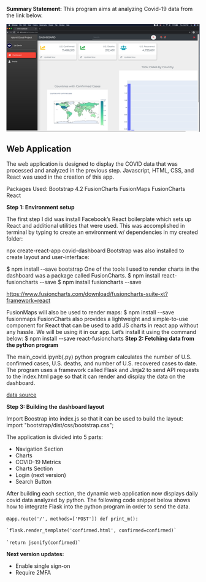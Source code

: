 **Summary Statement:** This program aims at analyzing Covid-19 data from the link below.



![Front-Page](https://github.com/lizgarseeyah/-in-progress-Hybrid-Cloud-Project/blob/master/img/web_app_update.png)

## Web Application

The web application is designed to display the COVID data that was processed and analyzed in the previous step. Javascript, HTML, CSS, and React was used in the creation of this app.

Packages Used:
Bootstrap 4.2
FusionCharts
FusionMaps
FusionCharts React

**Step 1: Environment setup**

The first step I did was install Facebook’s React boilerplate which sets up React and additional utilities that were used. This was accomplished in terminal by typing to create an environment w/ dependencies in my created folder:

npx create-react-app covid-dashboard
Bootstrap was also installed to create layout and user-interface:

$ npm install --save bootstrap
One of the tools I used to render charts in the dashboard was a package called FusionCharts.
$ npm install react-fusioncharts --save
$ npm install fusioncharts --save

https://www.fusioncharts.com/download/fusioncharts-suite-xt?framework=react

FusionMaps will also be used to render maps:
$ npm install --save fusionmaps
FusionCharts also provides a lightweight and simple-to-use component for React that can be used to add JS charts in react app without any hassle. We will be using it in our app. Let’s install it using the command below:
$ npm install --save react-fusioncharts
**Step 2: Fetching data from the python program**

The main_covid.ipynb(.py) python program calculates the number of U.S. confirmed cases, U.S. deaths, and number of U.S. recovered cases to date. The program uses a framework called Flask and Jinja2 to send API requests to the index.html page so that it can render and display the data on the dashboard.

[data source](https://raw.githubusercontent.com/CSSEGISandData/COVID-19/master/csse_covid_19_data/csse_covid_19_daily_reports/)

**Step 3: Building the dashboard layout**

Import Boostrap into index.js so that it can be used to build the layout:
import "bootstrap/dist/css/bootstrap.css";

The application is divided into 5 parts:

- Navigation Section
- Charts
- COVID-19 Metrics
- Charts Section
- Login (next version)
- Search Button

After building each section, the dynamic web application now displays daily covid data analyzed by python. The following code snippet below shows how to integrate Flask into the python program in order to send the data.

`@app.route('/', methods=['POST'])
 def print_m():`

    `flask.render_template('confirmed.html', confirmed=confirmed)`
    
    `return jsonify(confirmed)`

**Next version updates:**
- Enable single sign-on
- Require 2MFA
